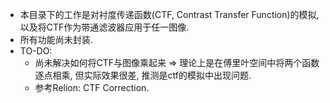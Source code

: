* 本目录下的工作是对衬度传递函数(CTF, Contrast Transfer Function)的模拟,  以及将CTF作为带通滤波器应用于任一图像.
* 所有功能尚未封装.
* TO-DO:
  * 尚未解决如何将CTF与图像乘起来 => 理论上是在傅里叶空间中将两个函数逐点相乘, 但实际效果很差, 推测是ctf的模拟中出现问题.
  * 参考Relion: CTF Correction.
